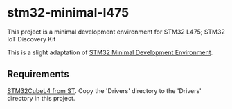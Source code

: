 # stm32-minimal-l475

This project is a minimal development environment for STM32 L475; STM32 IoT Discovery Kit

This is a slight adaptation of  [STM32 Minimal Development Environment](https://www.purplealienplanet.com/node/69).

## Requirements
[STM32CubeL4 from ST](https://www.st.com/en/embedded-software/stm32cubel4.html). Copy the 'Drivers' directory to the 'Drivers' directory in this project.

